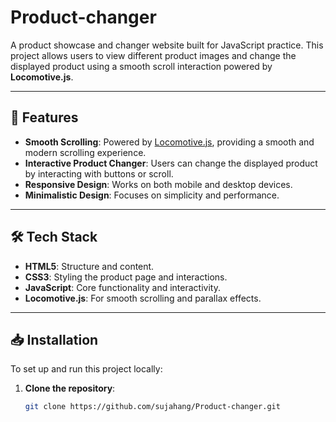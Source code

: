 # Product-changer

A product showcase and changer website built for JavaScript practice. This project allows users to view different product images and change the displayed product using a smooth scroll interaction powered by **Locomotive.js**.

---

## 🚀 Features

- **Smooth Scrolling**: Powered by [Locomotive.js](https://locomotivemtl.github.io/locomotive-scroll/), providing a smooth and modern scrolling experience.
- **Interactive Product Changer**: Users can change the displayed product by interacting with buttons or scroll.
- **Responsive Design**: Works on both mobile and desktop devices.
- **Minimalistic Design**: Focuses on simplicity and performance.

---

## 🛠️ Tech Stack

- **HTML5**: Structure and content.
- **CSS3**: Styling the product page and interactions.
- **JavaScript**: Core functionality and interactivity.
- **Locomotive.js**: For smooth scrolling and parallax effects.

---

## 📥 Installation

To set up and run this project locally:

1. **Clone the repository**:

   ```bash
   git clone https://github.com/sujahang/Product-changer.git

